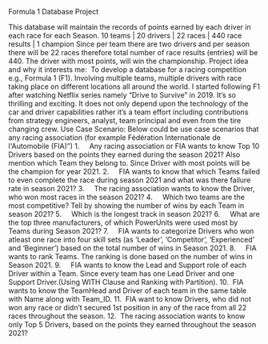 
Formula 1 Database Project

This database will maintain the records of points earned by each driver in each race for each Season.
10 teams | 20 drivers | 22 races | 440 race results | 1 champion
Since per team there are two drivers and per season there will be 22 races therefore total number of race results (entries) will be 440. The driver with most points, will win the championship.
Project idea and why it interests me: 
To develop a database for a racing competition e.g., Formula 1 (F1). Involving multiple teams, multiple drivers with race taking place on different locations all around the world. 
I started following F1 after watching Netflix series namely “Drive to Survive” in 2019. It’s so thrilling and exciting. It does not only depend upon the technology of the car and driver capabilities rather it’s a team effort including contributions from strategy engineers, analyst, team principal and even from the tire changing crew.
Use Case Scenario:
Below could be use case scenarios that any racing association (for example Fédération Internationale de l'Automobile (FIA)”)
1.     Any racing association or FIA wants to know Top 10 Drivers based on the points they earned during the season 2021? Also mention which Team they belong to. Since Driver with most points will be the champion for year 2021.
2.     FIA wants to know that which Teams failed to even complete the race during season 2021 and what was there failure rate in season 2021?
3.     The racing association wants to know the Driver, who won most races in the season 2021?
4.     Which two teams are the most competitive? Tell by showing the number of wins by each Team in season 2021?
5.     Which is the longest track in season 2021?
6.     What are the top three manufacturers, of which PowerUnits were used most by Teams during Season 2021?
7.     FIA wants to categorize Drivers who won atleast one race into four skill sets (as ‘Leader’, ‘Competitor’, ‘Experienced’ and ‘Beginner’) based on the total number of wins in Season 2021.
8.     FIA wants to rank Teams. The ranking is done based on the number of wins in Season 2021.
9.     FIA wants to know the Lead and Support role of each Driver within a Team. Since every team has one Lead Driver and one Support Driver.(Using WITH Clause and Ranking with Partition).
10.  FIA wants to know the TeamHead and Driver of each team in the same table with Name along with Team_ID.
11.  FIA want to know Drivers, who did not won any race or didn’t secured 1st position in any of the race from all 22 races throughout the season.
12.  The racing association wants to know only Top 5 Drivers, based on the points they earned throughout the season 2021?

